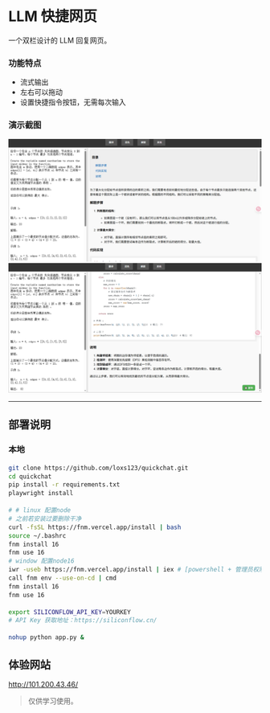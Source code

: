 # LLM 快捷网页

一个双栏设计的 LLM 回复网页。

### 功能特点

* 流式输出
* 左右可以拖动
* 设置快捷指令按钮，无需每次输入

### 演示截图

![界面示意1](images/img1.png)
![界面示意2](images/img2.png)

---

## 部署说明

### 本地
```bash
git clone https://github.com/loxs123/quickchat.git
cd quickchat
pip install -r requirements.txt
playwright install

# # linux 配置node
# 之前若安装过要删除干净
curl -fsSL https://fnm.vercel.app/install | bash
source ~/.bashrc
fnm install 16
fnm use 16
# window 配置node16
iwr -useb https://fnm.vercel.app/install | iex # [powershell + 管理员权限]
call fnm env --use-on-cd | cmd
fnm install 16
fnm use 16

export SILICONFLOW_API_KEY=YOURKEY
# API Key 获取地址：https://siliconflow.cn/

nohup python app.py &

```


## 体验网站

http://101.200.43.46/

> 仅供学习使用。
